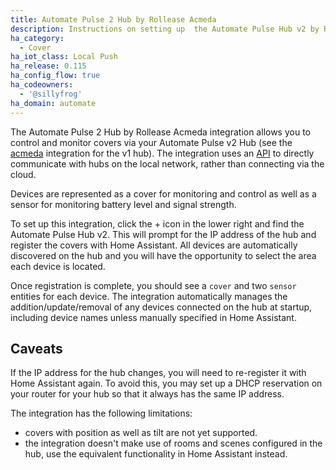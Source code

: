 ```yaml
---
title: Automate Pulse 2 Hub by Rollease Acmeda
description: Instructions on setting up  the Automate Pulse Hub v2 by Rollease Acmeda within Home Assistant.
ha_category:
  - Cover
ha_iot_class: Local Push
ha_release: 0.115
ha_config_flow: true
ha_codeowners:
  - '@sillyfrog'
ha_domain: automate
---
```


The Automate Pulse 2 Hub by Rollease Acmeda integration allows you to control and monitor covers via your Automate Pulse v2 Hub (see the [acmeda](/integrations/acmeda) integration for the v1 hub). The integration uses an [API](https://pypi.org/project/aiopulse2/) to directly communicate with hubs on the local network, rather than connecting via the cloud.

Devices are represented as a cover for monitoring and control as well as a sensor for monitoring battery level and signal strength.

To set up this integration, click the + icon in the lower right and find the Automate Pulse Hub v2. This will prompt for the IP address of the hub and register the covers with Home Assistant. All devices are automatically discovered on the hub and you will have the opportunity to select the area each device is located.

Once registration is complete, you should see a `cover` and two `sensor` entities for each device. The integration automatically manages the addition/update/removal of any devices connected on the hub at startup, including device names unless manually specified in Home Assistant.

## Caveats

If the IP address for the hub changes, you will need to re-register it with Home Assistant again. To avoid this, you may set up a DHCP reservation on your router for your hub so that it always has the same IP address.

The integration has the following limitations:

- covers with position as well as tilt are not yet supported.
- the integration doesn't make use of rooms and scenes configured in the hub, use the equivalent functionality in Home Assistant instead.
